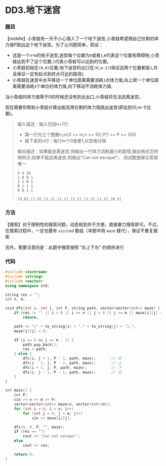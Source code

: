 # DD3.地下迷宫

### 题目

【middle】小青蛙有一天不小心落入了一个地下迷宫,小青蛙希望用自己仅剩的体力值P跳出这个地下迷宫。为了让问题简单，假设：

- 这是一个```n*m```的格子迷宫,迷宫每个位置为```0```或者```1```,```0```代表这个位置有障碍物,小青蛙达到不了这个位置;```1```代表小青蛙可以达到的位置。
- 小青蛙初始在```(0,0)```位置,地下迷宫的出口在```(0,m-1)```(保证这两个位置都是```1```,并且保证一定有起点到终点可达的路径),
- 小青蛙在迷宫中水平移动一个单位距离需要消耗```1```点体力值,向上爬一个单位距离需要消耗```3```个单位的体力值,向下移动不消耗体力值,

当小青蛙的体力值等于0的时候还没有到达出口,小青蛙将无法逃离迷宫。

现在需要你帮助小青蛙计算出能否用仅剩的体力值跳出迷宫(即达到(0,m-1)位置)。

> 输入描述：输入包括n+1行:
>
> - 第一行为三个整数n,m(3 <= m,n <= 10),P(1 <= P <= 100)
> - 接下来的n行：每行m个0或者1,以空格分隔
>
> 输出描述：如果能逃离迷宫,则输出一行体力消耗最小的路径,输出格式见样例所示;如果不能逃离迷宫,则输出"Can not escape!"。 测试数据保证答案唯一
>
> ```
> 4 4 10
> 1 0 0 1 
> 1 1 0 1 
> 0 1 1 1 
> 0 0 1 1
> ```
>
> ```
> [0,0],[1,0],[1,1],[2,1],[2,2],[2,3],[1,3],[0,3]
> ```

### 方法

【搜索】对于限制性的搜索问题，动态规划并不方便，直接暴力搜索即可。不过，在搜索过程中，一定也要有 ```visited``` 数组（本题中用 ```maze``` 替代），保证不重复搜索

另外，需要注意的是：此题中搜索按照 “右上下左” 的顺序进行

### 代码

```cpp
#include <iostream>
#include <string>
#include <vector>
using namespace std;

string res = "";
int n, m;

void dfs(int i, int j, int P, string path, vector<vector<int>> maze) {
    if (res != "" || i < 0 || i >= n || j < 0 || j >= m || maze[i][j] == 0 || P < 0)
        return;

    path += "[" + to_string(i) + "," + to_string(j) + "],";
    maze[i][j] = 0;

    if (i == 0 && j == m - 1) {
        path.pop_back();
        res = path;
    } else {
        dfs(i, j + 1, P - 1, path, maze);       // 右
        dfs(i - 1, j, P - 3, path, maze);       // 上
        dfs(i + 1, j, P, path, maze);           // 下
        dfs(i, j - 1, P - 1, path, maze);       // 左
    }
}

int main() {
    int P;
    cin >> n >> m >> P;
    vector<vector<int>> maze(n, vector<int>(m));
    for (int i = 0; i < n; i++)
        for (int j = 0; j < m; j++)
            cin >> maze[i][j];

    dfs(0, 0, P, "", maze);
    if (res == "")
        cout << "Can not escape!";
    else
        cout << res;

    return 0;
}
```

